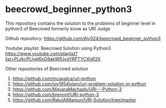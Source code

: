 # beecrowd_beginner_python3
This repository contains the solution to the problems of beginner level in python3 of Beecrowd formerly know as URI Judge

Github repository: https://github.com/Aly024/beecrowd_beginner_python3 

Youtube playlist: Beecrowd Solution using Python3 https://www.youtube.com/playlist?list=PLvkcPLlyel6xG9akWfUvoYRPTYCXIdf2X

Other repositories of Beecrowd solution
1. https://github.com/mcavalca/uri-python
2. https://github.com/joy1954islam/uri-problem-solution-in-python
3. https://github.com/MayaraMachado/URI---Python-3
4. https://github.com/brenonf/URI-python-3
5. https://github.com/RatulAlMamun/URI-Solution/tree/master 
